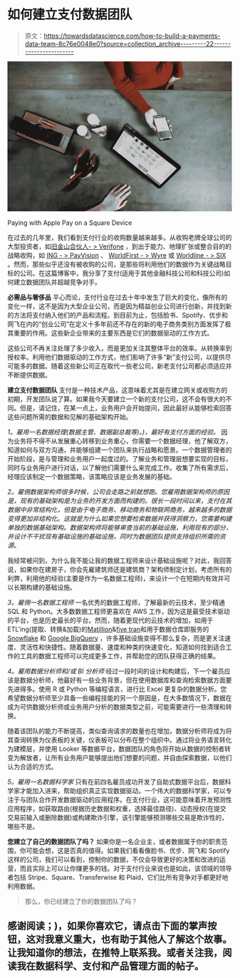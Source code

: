 # 如何建立支付数据团队

> 原文：<https://towardsdatascience.com/how-to-build-a-payments-data-team-8c76e0048e0?source=collection_archive---------22----------------------->

![](img/3aac3165fb58eecc948215b046d01a29.png)

Paying with Apple Pay on a Square Device

在过去的几年里，我们看到支付行业的收购数量越来越多。从收购老牌全球公司的大型投资者，如[旧金山合伙人- > Verifone](https://www.franciscopartners.com/news/verifone-to-be-acquired-by-francisco-partners-for-3-4-billion) ，到出于能力、地理扩张或整合目的的战略收购，如 [ING - > PayVision](https://www.ing.com/Newsroom/All-news/Press-releases/ING-further-invests-in-payments-business-with-acquisition-of-majority-stake-in-Payvision.htm) 、 [WorldFirst - > Wyre](https://www.thepaypers.com/online-payments/worldfirst-acquires-wyre-s-retail-cross-border-payment-service/774423-3) 或 [Worldline - > SIX](https://worldline.com/en/home/newsroom/press-releases-investors/2018/pr-2018_11_30_01.html) 。然而，那些似乎还没有被收购的公司，是那些将利用他们的数据作为关键战略目标的公司。在这篇博客中，我分享了支付(适用于其他金融科技公司和科技公司)如何建立数据团队并超越竞争对手。

**必需品与奢侈品** 平心而论，支付行业在过去十年中发生了巨大的变化，像所有的变化一样，这不是因为大型企业公司，而是因为精益创业公司进行创新，并找到新的方法将支付纳入他们的产品和流程。到目前为止，包括脸书、Spotify、优步和网飞在内的“创业公司”在定义十多年前还不存在的新的电子商务类别方面发挥了极其重要的作用。这些新企业带来的主要东西是它们的数据驱动的工作方式。

这些公司不再关注处理了多少收入，而是更加关注其整体平台的效率。从转换率到授权率。利用他们数据驱动的工作方式，他们影响了许多“新”支付公司，以提供尽可能多的数据。随着这些新公司正在取代一些老公司，新老支付公司都必须适应并不断提供数据。

**建立支付数据团队** 支付是一种技术产品，这意味着尤其是在建立网关或收购方的初期，开发团队说了算。如果我今天要建立一个新的支付公司，这不会有很大的不同。但是，请记住，在某一点上，业务用户会开始提问，因此最好从能够检索回答这些问题所需的数据和见解的基础架构开始。

*1。雇用一名数据经理(数据主管、数据副总裁等)。)，最好有支付方面的经验。* 因为业务将不得不从发展重心转移到业务重心，你需要一个数据经理，他了解双方，知道如何与双方沟通，并能够组建一个团队来执行战略和愿景。一个数据管理者的开始阶段，是与管理和业务用户一起度过的。了解业务和管理层想要实现的目标，同时与业务用户进行对话，以了解他们需要什么来完成工作。收集了所有需求后，经理应该制定一个数据策略，该策略应该是业务发展的基础。

*2。雇佣数据架构师很多时候，公司会走路之前就想跑。您雇用数据架构师的原因是，现有的基础架构是为业务的开发方面而构建的。很长一段时间以来，支付在其数据中非常结构化，但是由于电子商务、移动商务和物联网商务，越来越多的数据变得更加非结构化。这就是为什么如果您想要检索数据并获得洞察力，您需要构建单独的数据基础架构。数据架构师将能够审查当前的基础设施，利用现有的部分，并设计不干扰现有基础设施的基础设施，同时为数据团队提供支持组织所需的资源。*

我经常被问到，为什么我不能让我的数据工程师来设计基础设施呢？对此，我回答说，如果你在建房子，你会先雇建筑师还是建筑商？架构师制定计划，考虑所有的利弊，利用他的经验(主要是作为一名数据工程师)，来设计一个在短期内有效并可以长期构建的基础设施。

*3。雇佣一名数据工程师* 一名优秀的数据工程师，了解最新的云技术，至少精通 SQL 和 Python。大多数数据工程师更喜欢在 AWS 工作，因为这是最受技术驱动的平台，也是历史最长的平台。然而，随着更现代的云技术的增加，如用于 ETL'ing(提取、转换&加载)的[Matillion](https://www.matillion.com/)&[five tran](https://fivetran.com/)和用于数据仓库即服务的 [Snowflake](https://www.snowflake.com/) 和 [Google BigQuery](https://cloud.google.com/bigquery) ，许多基础设施变得不那么复杂，而是更关注速度、灵活性和快捷性。随着数据量、速度和种类的快速变化，知道如何找到适合工作的工具的数据工程师可以完成更多工作，并帮助您的团队获得正确的结果。

*4。雇用数据分析师和/或 BI 分析师* 经过一段时间的设计和构建后，下一个雇员应该是数据分析师，他最好有一些业务背景，但在使用数据库和查询检索数据方面要先进得多。使用 R 或 Python 等编程语言，进行比 Excel 更复杂的数据分析。您希望数据分析师至少具备一些编程技能的另一个原因是，在大多数情况下，数据在成为可供数据分析师或业务用户分析的数据类型之前，可能需要进行一些清理和转换。

随着该团队的能力不断提高，类似查询请求的数量也在增加，数据分析师将成为将其查询转换为仪表板的关键，仪表板可以分布在整个组织中。通过将业务语言转化为建模层，并使用 Looker 等数据平台，数据团队的角色将开始从数据的控制者转变为解放者，让所有业务用户能够提出他们想要的问题，并自由探索数据，以他们认为合适的方式。

*5。雇用一名数据科学家* 只有在前四名雇员成功开发了自助式数据平台后，数据科学家才能加入进来，帮助组织真正实现数据驱动。一个伟大的数据科学家，可以专注于与团队合作开发数据驱动的应用程序。在支付行业，这可能意味着开发预测性应用程序，如获取路由(根据历史数据和权重，选择最佳路径)、动态授权(在提交交易前输入或删除数据)或构建欺诈引擎，该引擎能够预测哪些交易是欺诈性的，哪些不是。

**您建立了自己的数据团队了吗？** 如果你是一名企业主，或者数据属于你的职责范围，你可能会想，这是否真的值得。如果我们看看像脸书、优步、网飞和 Spotify 这样的公司，我们可以看到，控制你的数据，不仅会导致更好的决策和改进的运营，而且实际上可以让你赚更多的钱。对于支付行业来说也是如此，该领域的领导者包括 Stripe、Square、Transferwise 和 Plaid，它们比所有竞争对手都更好地利用数据。

> 那么，你已经建立了你的数据团队了吗？

## 感谢阅读；)，如果你喜欢它，请点击下面的掌声按钮，这对我意义重大，也有助于其他人了解这个故事。让我知道你的想法，在推特上联系我。或者关注我，阅读我在数据科学、支付和产品管理方面的帖子。